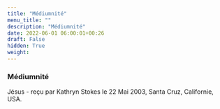 ```yaml
---
title: "Médiumnité"
menu_title: ""
description: "Médiumnité"
date: 2022-06-01 06:00:01+00:26
draft: False
hidden: True
weight:
---
```

### Médiumnité

Jésus - reçu par Kathryn Stokes le 22 Mai 2003, Santa Cruz, Californie, USA.



